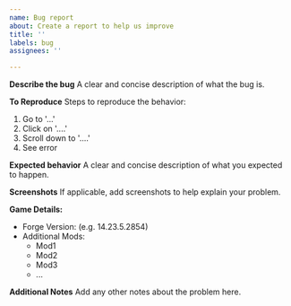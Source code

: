 ```yaml
---
name: Bug report
about: Create a report to help us improve
title: ''
labels: bug
assignees: ''

---
```


**Describe the bug**
A clear and concise description of what the bug is.

**To Reproduce**
Steps to reproduce the behavior:
1. Go to '...'
2. Click on '....'
3. Scroll down to '....'
4. See error

**Expected behavior**
A clear and concise description of what you expected to happen.

**Screenshots**
If applicable, add screenshots to help explain your problem.

**Game Details:**
 * Forge Version: (e.g. 14.23.5.2854)
 * Additional Mods:
    * Mod1
    * Mod2
    * Mod3
    * ...

**Additional Notes**
Add any other notes about the problem here.
